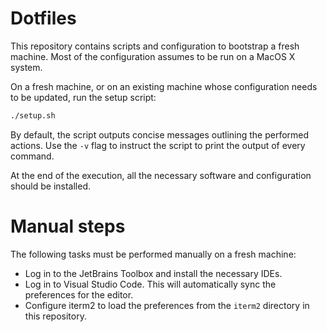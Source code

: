# Dotfiles

This repository contains scripts and configuration to bootstrap a fresh machine.
Most of the configuration assumes to be run on a MacOS X system.

On a fresh machine, or on an existing machine whose configuration needs to be
updated, run the setup script:

```sh
./setup.sh
```

By default, the script outputs concise messages outlining the performed actions.
Use the `-v` flag to instruct the script to print the output of every command.

At the end of the execution, all the necessary software and configuration should
be installed.

# Manual steps

The following tasks must be performed manually on a fresh machine:

- Log in to the JetBrains Toolbox and install the necessary IDEs.
- Log in to Visual Studio Code. This will automatically sync the preferences for
  the editor.
- Configure iterm2 to load the preferences from the `iterm2` directory in this
  repository.
